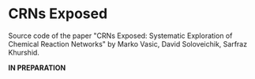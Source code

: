 # CRNs Exposed

Source code of the paper "CRNs Exposed: Systematic Exploration of
Chemical Reaction Networks" by Marko Vasic, David Soloveichik, Sarfraz
Khurshid.

**IN PREPARATION**
